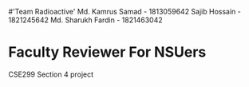 #'Team Radioactive'
Md. Kamrus Samad - 1813059642
Sajib Hossain - 1821245642
Md. Sharukh Fardin - 1821463042
# Faculty Reviewer For NSUers
CSE299 Section 4 project
